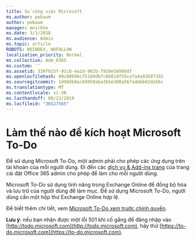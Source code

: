 ```yaml
---
title: Sử công việc Microsoft
ms.author: pebaum
author: pebaum
manager: mnirkhe
ms.date: 3/1/2018
ms.audience: Admin
ms.topic: article
ROBOTS: NOINDEX, NOFOLLOW
localization_priority: Normal
ms.collection: Adm_O365
ms.custom: ''
ms.assetid: 339f925f-91c8-4a1d-902b-f920e58999df
ms.openlocfilehash: 09c80696c75189dbfc0b810f55cefa4a92b97392
ms.sourcegitcommit: 1d98db8acb9959aba3b5e308a567ade6b62da56c
ms.translationtype: MT
ms.contentlocale: vi-VN
ms.lasthandoff: 08/22/2019
ms.locfileid: "36527565"
---
```

# <a name="how-to-enable-microsoft-to-do"></a>Làm thế nào để kích hoạt Microsoft To-Do

Để sử dụng Microsoft To-Do, một admin phải cho phép các ứng dụng trên tài khoản của mỗi người dùng. Đi đến các [dịch vụ &amp; Add-ins trang](https://portal.office.com/adminportal/home#/Settings/ServicesAndAddIns) của trang cài đặt Office 365 admin cho phép để làm cho mỗi người dùng. 
  
Microsoft To-Do sử dụng tính năng trong Exchange Online để đồng bộ hóa và lưu trữ của người dùng để làm mục. Để sử dụng Microsoft To-Do, người dùng cần một hộp thư Exchange Online hợp lệ.
  
Để biết thêm chi tiết, xem [Microsoft To-Do xem trước chính quyền](https://support.office.com/article/490c1a8c-2333-4952-8125-841afadb9620.aspx).
  
 **Lưu ý**: nếu bạn nhận được một lỗi 501 khi cố gắng để đăng nhập vào [http://todo.microsoft.com](http://todo.microsoft.com), hãy thử [https://to-do.microsoft.com](https://to-do.microsoft.com).
  

